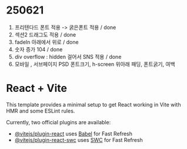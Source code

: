 # 250621
1. 프리텐다드 폰트 적용 -> 굵은폰트 적용 / done
2. 섹션2 드래그도 적용 / done
3. fadeIn 아래에서 위로  / done
4. 숫자 증가 104 / done
5. div overflow : hidden 걸어서 SNS 적용 / done
6. 모바일 , 서브페이지 PSD 폰트크기, h-screen 위아래 패딩, 폰트굵기, 여백


# React + Vite

This template provides a minimal setup to get React working in Vite with HMR and some ESLint rules.

Currently, two official plugins are available:

- [@vitejs/plugin-react](https://github.com/vitejs/vite-plugin-react/blob/main/packages/plugin-react/README.md) uses [Babel](https://babeljs.io/) for Fast Refresh
- [@vitejs/plugin-react-swc](https://github.com/vitejs/vite-plugin-react-swc) uses [SWC](https://swc.rs/) for Fast Refresh
